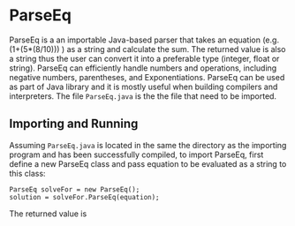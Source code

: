 # ParseEq

ParseEq is a an importable Java-based parser that takes an equation (e.g. (1+(5*(8/10))) ) as a string and calculate the sum. The returned value is also a string thus the user can convert it into a preferable type (integer, float or string). ParseEq can efficiently handle numbers and operations, including negative numbers, parentheses, and Exponentiations. ParseEq can be used as part of Java library and it is mostly useful when building compilers and interpreters. The file `ParseEq.java` is the the file that need to be imported. 

## Importing and Running 

Assuming `ParseEq.java` is located in the same the directory as the importing program and has been successfully compiled, to import ParseEq, first define a new ParseEq class and pass equation to be evaluated as a string to this class:
```
ParseEq solveFor = new ParseEq();
solution = solveFor.ParseEq(equation);
```
The returned value is 
